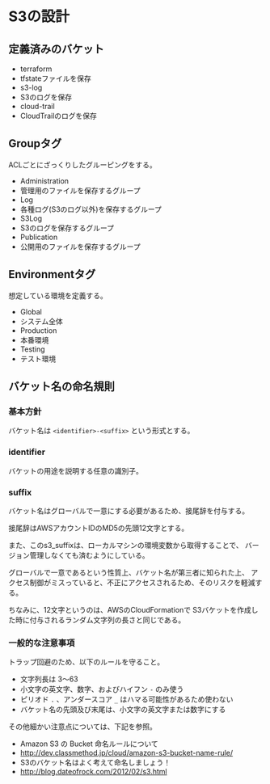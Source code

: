 # S3の設計

## 定義済みのバケット

* terraform
 * tfstateファイルを保存
* s3-log
 * S3のログを保存
* cloud-trail
 * CloudTrailのログを保存


## Groupタグ

ACLごとにざっくりしたグルーピングをする。

* Administration
 * 管理用のファイルを保存するグループ
* Log
 * 各種ログ(S3のログ以外)を保存するグループ
* S3Log
 * S3のログを保存するグループ
* Publication
 * 公開用のファイルを保存するグループ


## Environmentタグ

想定している環境を定義する。

* Global
 * システム全体
* Production
 * 本番環境
* Testing
 * テスト環境


## バケット名の命名規則

### 基本方針

バケット名は ```<identifier>-<suffix>``` という形式とする。


### identifier

バケットの用途を説明する任意の識別子。


### suffix

バケット名はグローバルで一意にする必要があるため、接尾辞を付与する。

接尾辞はAWSアカウントIDのMD5の先頭12文字とする。

また、このs3_suffixは、ローカルマシンの環境変数から取得することで、
バージョン管理しなくても済むようにしている。

グローバルで一意であるという性質上、バケット名が第三者に知られた上、
アクセス制御がミスっていると、不正にアクセスされるため、そのリスクを軽減する。

ちなみに、12文字というのは、AWSのCloudFormationで
S3バケットを作成した時に付与されるランダム文字列の長さと同じである。


### 一般的な注意事項

トラップ回避のため、以下のルールを守ること。

* 文字列長は 3～63
* 小文字の英文字、数字、およびハイフン ```-``` のみ使う
* ピリオド ```.``` 、アンダースコア ```_``` はハマる可能性があるため使わない
* バケット名の先頭及び末尾は、小文字の英文字または数字にする

その他細かい注意点については、下記を参照。

* Amazon S3 の Bucket 命名ルールについて
 * http://dev.classmethod.jp/cloud/amazon-s3-bucket-name-rule/
* S3のバケット名はよく考えて命名しましょう！
 * http://blog.dateofrock.com/2012/02/s3.html

